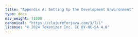 ```yaml
---
title: "Appendix A: Setting Up the Development Environment"
type: docs
nav_weight: 71000
canonical: "https://clojureforjava.com/3/7/1"
license: "© 2024 Tokenizer Inc. CC BY-NC-SA 4.0"
---
```

